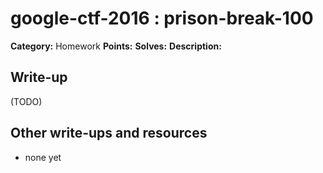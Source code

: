 # google-ctf-2016 : prison-break-100

**Category:** Homework
**Points:** 
**Solves:** 
**Description:**



## Write-up

(TODO)

## Other write-ups and resources

* none yet
